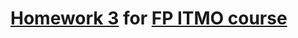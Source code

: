 # [Homework 3](https://github.com/jagajaga/itmo-fp-2020/blob/master/hw3.md) for [FP ITMO course](https://github.com/jagajaga/FP-course-ITMO)
